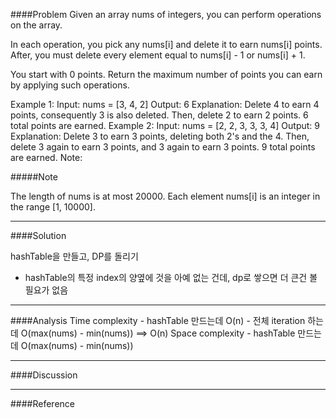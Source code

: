 ####Problem
Given an array nums of integers, you can perform operations on the array.

In each operation, you pick any nums[i] and delete it to earn nums[i] points. After, you must delete every element equal to nums[i] - 1 or nums[i] + 1.

You start with 0 points. Return the maximum number of points you can earn by applying such operations.

Example 1:
Input: nums = [3, 4, 2]
Output: 6
Explanation: 
Delete 4 to earn 4 points, consequently 3 is also deleted.
Then, delete 2 to earn 2 points. 6 total points are earned.
Example 2:
Input: nums = [2, 2, 3, 3, 3, 4]
Output: 9
Explanation: 
Delete 3 to earn 3 points, deleting both 2's and the 4.
Then, delete 3 again to earn 3 points, and 3 again to earn 3 points.
9 total points are earned.
Note:


#####Note

The length of nums is at most 20000.
Each element nums[i] is an integer in the range [1, 10000].


- - -

####Solution

hashTable을 만들고, DP를 돌리기 
 - hashTable의 특정 index의 양옆에 것을 아예 없는 건데, dp로 쌓으면 더 큰건 볼 필요가 없음
 

- - - 
####Analysis
Time complexity
    - hashTable 만드는데 O(n)
    - 전체 iteration 하는데 O(max(nums) - min(nums))
    ==> O(n)
Space complexity
    - hashTable 만드는데 O(max(nums) - min(nums))
- - -
####Discussion
- - -
####Reference